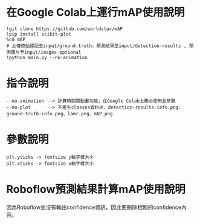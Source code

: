 # 在Google Colab上運行mAP使用說明
```
!git clone https://github.com/worldstar/mAP
!pip install scikit-plot
%cd mAP
# 上傳原始標記至input/ground-truth，預測結果至input/detection-results , 預測圖片至input/images-optional
!python main.py --no-animation
```

# 指令說明
```
--no-animation --> 計算時關閉動畫功能，在Google Colab上務必使用此參數
--no-plot      --> 不產生classes資料夾、detection-results-info.png、ground-truth-info.png、lamr.png、mAP.png 
```
# 參數說明
```
plt.yticks -> fontsize y軸字樣大小
plt.xticks -> fontsize x軸字樣大小
```

# Roboflow預測結果計算mAP使用說明
因為Roboflow並沒有輸出confidence資訊，因此要刪除相關的confidence內容。
<!-- 1. main 參數說明
- GT_PATH   ground-truth      路徑 ex: "./content/test/labels"
- DR_PATH   detection-results 路徑 ex: "./content/ScaledYOLOv4/inference/output"
- IMG_PATH                圖片路徑 ex: "./content/ScaledYOLOv4/inference/output"             
- main.py 產生 map資料於output/底下
```
範例: 
python main.py "./content/test/labels" "./content/ScaledYOLOv4/inference/output" "./content/ScaledYOLOv4/inference/output"
自定義:
python main.py -GT_PATH <GT_PATH> -DR_PATH <DR_PATH> -IMG_PATH <IMG_PATH>
```
 -->
